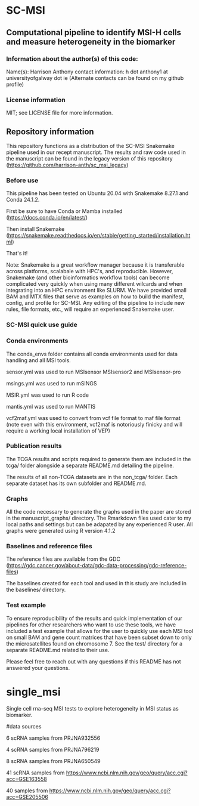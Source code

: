 # SC-MSI
## Computational pipeline to identify MSI-H cells and measure heterogeneity in the biomarker

### Information about the author(s) of this code:
Name(s): Harrison Anthony 
contact information: h dot anthony1 at universityofgalway dot ie
(Alternate contacts can be found on my github profile)

### License information
MIT; see LICENSE file for more information.

## Repository information

This repository functions as a distribution of the SC-MSI Snakemake pipeline used in our recept manuscript. The results and raw code used in the manuscript can be found in the legacy version of this
repository (https://github.com/harrison-anth/sc_msi_legacy)

### Before use

This pipeline has been tested on Ubuntu 20.04 with Snakemake 8.27.1 and Conda 24.1.2. 

First be sure to have Conda or Mamba installed (https://docs.conda.io/en/latest/)

Then install Snakemake (https://snakemake.readthedocs.io/en/stable/getting_started/installation.html)

That's it!

Note: Snakemake is a great workflow manager because it is transferable across platforms, scalabale with HPC's, and reproducible. However, Snakemake (and other bioinformatics workflow tools) can become
complicated very quickly when using many different wilcards and when integrating into an HPC environment like SLURM. We have provided small BAM	and MTX files that serve as examples on how to build the
manifest, config, and profile for SC-MSI. Any editing of the pipeline to include new rules, file formats, etc., will require an experienced Snakemake user.

### SC-MSI quick use guide






### Conda environments
The conda_envs folder contains all conda environments used for data handling and all MSI tools.

sensor.yml was used to run MSIsensor MSIsensor2 and MSIsensor-pro

msings.yml was used to run mSINGS

MSIR.yml was used to run R code

mantis.yml was used to run MANTIS

vcf2maf.yml was used to convert from vcf file format to maf file format (note even with this environment, vcf2maf is notoriously finicky and will require 
a working local installation of VEP)

### Publication results
The TCGA results and scripts required to generate them are included in the tcga/ folder alongside a separate README.md
 detailing the pipeline. 

The results of all non-TCGA datasets are in the non_tcga/ folder. Each separate dataset has its own subfolder and README.md. 

### Graphs

All the code necessary to generate the graphs used in the paper are stored in the manuscript_graphs/ directory. The Rmarkdown files
used cater to my local paths and settings but can be adapated by any experienced R user. 
All graphs were generated using R version 4.1.2

### Baselines and reference files

The reference files are available from the GDC (https://gdc.cancer.gov/about-data/gdc-data-processing/gdc-reference-files)

The baselines created for each tool and used in this study are included in the baselines/ directory. 

### Test example

To ensure reproducibility of the results and quick implementation of our pipelines for other researchers who want to use these tools, we have included
a test example that allows for the user to quickly use each MSI tool on small BAM and gene count matrices that have been subset down to only the microsatellites found on 
chromosome 7. See the test/ directory for a separate README.md related to their use. 



Please feel free to reach out with any questions if this README has not answered your questions. 





# single_msi
Single cell rna-seq MSI tests to explore heterogeneity in MSI status as biomarker.

#data sources

6 scRNA samples from PRJNA932556

4 scRNA samples from PRJNA796219

8 scRNA samples from PRJNA650549

41 scRNA samples from https://www.ncbi.nlm.nih.gov/geo/query/acc.cgi?acc=GSE163558

40 samples from https://www.ncbi.nlm.nih.gov/geo/query/acc.cgi?acc=GSE205506

